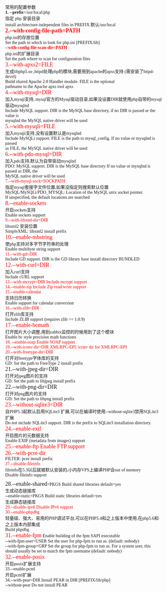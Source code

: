 <p style="margin:10px auto;padding:0px;font-family:&quot;font-weight:700;white-space:normal;background-color:#FFFFFF;">
	常用的配置参数<br style="margin:0px;padding:0px;" />
<span style="margin:0px;padding:0px;font-family:&quot;font-size:18px;color:#FF0000;"><strong style="margin:0px;padding:0px;">1.&nbsp;<span style="margin:0px;padding:0px;">--prefix</span></strong>=/usr/local/php</span><br style="margin:0px;padding:0px;" />
指定 php 安装目录<br style="margin:0px;padding:0px;" />
install architecture-independent files in PREFIX 默认/usr/local<br style="margin:0px;padding:0px;" />
<span style="margin:0px;padding:0px;font-size:18px;"><strong style="margin:0px;padding:0px;"><span style="margin:0px;padding:0px;color:#FF0000;font-family:&quot;">2.--with-config-file-path=PATH</span></strong></span><br style="margin:0px;padding:0px;" />
php.ini的存放位置<br style="margin:0px;padding:0px;" />
Set the path in which to look for php.ini [PREFIX/lib]<br style="margin:0px;padding:0px;" />
<strong style="margin:0px;padding:0px;"><span style="margin:0px;padding:0px;color:#FF0000;font-family:&quot;">--with-config-file-scan-dir=PATH</span></strong><br style="margin:0px;padding:0px;" />
php.ini的扩展目录<br style="margin:0px;padding:0px;" />
Set the path where to scan for configuration files<br style="margin:0px;padding:0px;" />
<span style="margin:0px;padding:0px;font-size:18px;font-family:&quot;"><span style="margin:0px;padding:0px;color:#FF0000;">3.--with-apxs2=FILE</span>&nbsp;</span><br style="margin:0px;padding:0px;" />
生成libphp5.so ,httpd处理php的模块,需要用到apache的apxs支持 (需安装了httpd-devel)<br style="margin:0px;padding:0px;" />
Build shared Apache 2.0 Handler module. FILE is the optional<br style="margin:0px;padding:0px;" />
pathname to the Apache apxs tool apxs<br style="margin:0px;padding:0px;" />
<span style="margin:0px;padding:0px;font-size:18px;font-family:&quot;"><span style="margin:0px;padding:0px;color:#FF0000;">4.--with-mysql=DIR</span>&nbsp;</span><br style="margin:0px;padding:0px;" />
加入mysql支持, mysql官方的Mysql驱动目录,如果没设置DIR就使用php自带的mysql驱动mysqlnd<br style="margin:0px;padding:0px;" />
Include MySQL support. DIR is the MySQL base directory, if no DIR is passed or the value is<br style="margin:0px;padding:0px;" />
mysqlnd the MySQL native driver will be used<br style="margin:0px;padding:0px;" />
<span style="margin:0px;padding:0px;color:#FF0000;font-size:18px;font-family:&quot;">5.--with-mysqli=FILE&nbsp;</span><br style="margin:0px;padding:0px;" />
加入mysqli支持,没有设置默认是mysqlnd<br style="margin:0px;padding:0px;" />
Include MySQLi support. FILE is the path to mysql_config. If no value or mysqlnd is passed&nbsp;<br style="margin:0px;padding:0px;" />
as FILE, the MySQL native driver will be used<br style="margin:0px;padding:0px;" />
<span style="margin:0px;padding:0px;color:#FF0000;font-size:18px;font-family:&quot;">6.--with-pdo-mysql=DIR&nbsp;</span><br style="margin:0px;padding:0px;" />
加入pdo支持,默认为自带驱动mysqlnd&nbsp;<br style="margin:0px;padding:0px;" />
PDO: MySQL support. DIR is the MySQL base directory If no value or mysqlnd is passed as DIR, the<br style="margin:0px;padding:0px;" />
MySQL native driver will be used<br style="margin:0px;padding:0px;" />
<span style="margin:0px;padding:0px;color:#FF0000;font-family:&quot;font-size:18px;">7.--with-mysql-sock=SOCKPATH</span><br style="margin:0px;padding:0px;" />
指定mysql套接字文件位置,如果没指定则搜索默认位置<br style="margin:0px;padding:0px;" />
MySQL/MySQLi/PDO_MYSQL: Location of the MySQL unix socket pointer.<br style="margin:0px;padding:0px;" />
If unspecified, the default locations are searched<br style="margin:0px;padding:0px;" />
<span style="margin:0px;padding:0px;color:#FF0000;font-size:18px;font-family:&quot;">8.--enable-sockets&nbsp;</span><br style="margin:0px;padding:0px;" />
开启sockets支持<br style="margin:0px;padding:0px;" />
Enable sockets support<br style="margin:0px;padding:0px;" />
<span style="margin:0px;padding:0px;color:#FF0000;font-family:&quot;font-size:18px;">9.--with-libxml-dir=DIR&nbsp;</span><br style="margin:0px;padding:0px;" />
libxml2 安装位置<br style="margin:0px;padding:0px;" />
SimpleXML: libxml2 install prefix<br style="margin:0px;padding:0px;" />
<span style="margin:0px;padding:0px;color:#FF0000;font-size:18px;font-family:&quot;">10.--enable-mbstring&nbsp;</span><br style="margin:0px;padding:0px;" />
使php支持对多字节字符串的处理<br style="margin:0px;padding:0px;" />
Enable multibyte string support<br style="margin:0px;padding:0px;" />
<span style="margin:0px;padding:0px;color:#FF0000;font-family:&quot;font-size:18px;">11.--with-gd=DIR&nbsp;</span><br style="margin:0px;padding:0px;" />
Include GD support. DIR is the GD library base install directory BUNDLED<br style="margin:0px;padding:0px;" />
<span style="margin:0px;padding:0px;color:#FF0000;font-size:18px;font-family:&quot;">12.--with-curl=DIR&nbsp;</span><br style="margin:0px;padding:0px;" />
加入curl支持<br style="margin:0px;padding:0px;" />
Include cURL support<br style="margin:0px;padding:0px;" />
<span style="margin:0px;padding:0px;color:#FF0000;font-family:&quot;font-size:18px;">13.--with-mcrypt=DIR Include mcrypt support</span><br style="margin:0px;padding:0px;" />
<span style="margin:0px;padding:0px;color:#FF0000;font-family:&quot;font-size:18px;">14.--enable-zip Include Zip read/write support</span><br style="margin:0px;padding:0px;" />
<span style="margin:0px;padding:0px;color:#FF0000;font-family:&quot;font-size:18px;">15.--enable-calendar</span>&nbsp;<br style="margin:0px;padding:0px;" />
支持日历转换<br style="margin:0px;padding:0px;" />
Enable support for calendar conversion<br style="margin:0px;padding:0px;" />
<span style="margin:0px;padding:0px;color:#FF0000;font-family:&quot;font-size:18px;">16.--with-zlib=DIR&nbsp;</span><br style="margin:0px;padding:0px;" />
打开zlib库支持<br style="margin:0px;padding:0px;" />
Include ZLIB support (requires zlib &gt;= 1.0.9)<br style="margin:0px;padding:0px;" />
<span style="margin:0px;padding:0px;color:#FF0000;font-size:18px;font-family:&quot;">17.--enable-bcmath&nbsp;</span><br style="margin:0px;padding:0px;" />
打开图片大小调整,用到zabbix监控的时候用到了这个模块<br style="margin:0px;padding:0px;" />
Enable bc style precision math functions<br style="margin:0px;padding:0px;" />
<span style="margin:0px;padding:0px;color:#FF0000;font-family:&quot;font-size:18px;">18. --enable-soap Enable SOAP support</span><br style="margin:0px;padding:0px;" />
<span style="margin:0px;padding:0px;color:#FF0000;font-family:&quot;font-size:18px;">19.--with-iconv-dir=DIR XMLRPC-EPI: iconv dir for XMLRPC-EPI</span><br style="margin:0px;padding:0px;" />
<span style="margin:0px;padding:0px;color:#FF0000;font-family:&quot;font-size:18px;">20.--with-freetype-dir=DIR&nbsp;</span><br style="margin:0px;padding:0px;" />
打开对freetype字体库的支持&nbsp;<br style="margin:0px;padding:0px;" />
GD: Set the path to FreeType 2 install prefix<br style="margin:0px;padding:0px;" />
<span style="margin:0px;padding:0px;font-size:18px;font-family:&quot;color:#FF0000;">21.--with-jpeg-dir=DIR&nbsp;</span><br style="margin:0px;padding:0px;" />
打开对jpeg图片的支持<br style="margin:0px;padding:0px;" />
GD: Set the path to libjpeg install prefix<br style="margin:0px;padding:0px;" />
<span style="margin:0px;padding:0px;font-size:18px;font-family:&quot;color:#FF0000;">22.--with-png-dir=DIR&nbsp;</span><br style="margin:0px;padding:0px;" />
打开对png图片的支持<br style="margin:0px;padding:0px;" />
GD: Set the path to libpng install prefix<br style="margin:0px;padding:0px;" />
<span style="margin:0px;padding:0px;color:#FF0000;font-size:18px;font-family:&quot;">23.--without-sqlite3=DIR&nbsp;</span><br style="margin:0px;padding:0px;" />
自PHP5.3起默认启用SQLite3 扩展,可以在编译时使用--without-sqlite3禁用SQLite3 扩展<br style="margin:0px;padding:0px;" />
Do not include SQLite3 support. DIR is the prefix to SQLite3 installation directory.<br style="margin:0px;padding:0px;" />
<span style="margin:0px;padding:0px;color:#FF0000;font-size:18px;font-family:&quot;">24.--enable-exif&nbsp;</span><br style="margin:0px;padding:0px;" />
开启图片的元数据支持<br style="margin:0px;padding:0px;" />
Enable EXIF (metadata from images) support<br style="margin:0px;padding:0px;" />
<span style="margin:0px;padding:0px;font-size:18px;color:#FF0000;font-family:&quot;">25.--enable-ftp Enable FTP support</span><br style="margin:0px;padding:0px;" />
<span style="margin:0px;padding:0px;font-size:18px;color:#FF0000;font-family:&quot;">26.--with-pcre-dir&nbsp;</span><br style="margin:0px;padding:0px;" />
FILTER: pcre install prefix<br style="margin:0px;padding:0px;" />
<span style="margin:0px;padding:0px;color:#FF0000;font-family:&quot;font-size:18px;">27.--disable-fileinfo&nbsp;</span><br style="margin:0px;padding:0px;" />
fileinfo在5.3以后就被默认安装的,小内存VPS上编译PHP会out of memory<br style="margin:0px;padding:0px;" />
Disable fileinfo support
</p>
<p style="margin:10px auto;padding:0px;font-family:&quot;font-weight:700;white-space:normal;background-color:#FFFFFF;">
	<span style="margin:0px;padding:0px;font-size:18px;font-family:&quot;color:#FF0000;">28.--enable-shared</span>=PKGS Build shared libraries default=yes<br style="margin:0px;padding:0px;" />
生成动态链接库<br style="margin:0px;padding:0px;" />
--enable-static=PKGS Build static libraries default=yes<br style="margin:0px;padding:0px;" />
生成静态链接库<br style="margin:0px;padding:0px;" />
<span style="margin:0px;padding:0px;color:#FF0000;font-family:&quot;font-size:18px;">29.--disable-ipv6 Disable IPv6 support</span><br style="margin:0px;padding:0px;" />
<span style="margin:0px;padding:0px;color:#FF0000;font-family:&quot;font-size:18px;">30.--enable-phpdbg</span>&nbsp;<br style="margin:0px;padding:0px;" />
轻量级、强大、易用的PHP调试平台,可以在PHP5.4和之上版本中使用,在php5.6和之上版本内部集成<br style="margin:0px;padding:0px;" />
Build phpdbg<br style="margin:0px;padding:0px;" />
<span style="margin:0px;padding:0px;color:#FF0000;font-size:18px;font-family:&quot;">31.--enable-fpm</span>&nbsp;Enable building of the fpm SAPI executable<br style="margin:0px;padding:0px;" />
--with-fpm-user=USER Set the user for php-fpm to run as. (default: nobody)<br style="margin:0px;padding:0px;" />
--with-fpm-group=GRP Set the group for php-fpm to run as. For a system user, this<br style="margin:0px;padding:0px;" />
should usually be set to match the fpm username (default: nobody)<br style="margin:0px;padding:0px;" />
<span style="margin:0px;padding:0px;color:#FF0000;font-size:18px;font-family:&quot;">32.--enable-posix</span><br style="margin:0px;padding:0px;" />
开启posix扩展支持<br style="margin:0px;padding:0px;" />
<span style="margin:0px;padding:0px;font-family:&quot;font-size:18px;color:#FF0000;">33.--enable-pcntl</span><br style="margin:0px;padding:0px;" />
开启pcntl扩展<br style="margin:0px;padding:0px;" />
<span style="margin:0px;padding:0px;font-family:&quot;font-size:18px;color:#FF0000;">34.--with-pear</span>=DIR Install PEAR in DIR [PREFIX/lib/php]<br style="margin:0px;padding:0px;" />
--without-pear Do not install PEAR
</p>